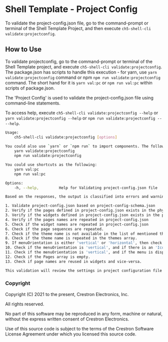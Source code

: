 # Shell Template - Project Config

To validate the project-config.json file, go to the command-prompt or terminal of the Shell Template Project, and then execute `ch5-shell-cli validate:projectconfig`.

## How to Use

To validate projectconfig, go to the command-prompt or terminal of the Shell Template project, and execute `ch5-shell-cli validate:projectconfig`.
The package.json has scripts to handle this execution - for yarn, use `yarn validate:projectconfig` command or npm  `npm run validate:projectconfig` command. The short hand for it is `yarn val:pc` or `npm run val:pc` within scripts of package.json.

The 'Project Config' is used to validate the project-config.json file using command-line statements.

To access help, execute `ch5-shell-cli validate:projectconfig --help` or `yarn validate:projectconfig --help` or `npm run validate:projectconfig -- --help`.

```bash
Usage:
    ch5-shell-cli validate:projectconfig [options]
    
You could also use `yarn` or `npm run` to import components. The following are the commands
    yarn validate:projectconfig
    npm run validate:projectconfig

You could use shortcuts as the following:
    yarn val:pc
    npm run val:pc

Options:
    -h, --help,         Help for Validating project-config.json file

Based on the responses, the output is classified into errors and warnings. The project-config.json is validated for the following cases:

1. Validate project-config.json based on project-config-schema.json
2. Verify if the pages defined in project-config.json exists in the physical folders.
3. Verify if the widgets defined in project-config.json exists in the physical folders.
4. Verify if the pages names are repeated in project-config.json
5. Check if the widget names are repeated in project-config.json
6. Check if the page sequences are repeated.
7. Check if the theme name is not available in the list of mentioned themes.
8. Check if the theme name is repeated in the themes array.
9. If menuOrientation is either 'vertical' or 'horizontal', then check if atleast one navigation item exists in the pages list.
10. Check if the menuOrientation is 'vertical', and if there is an 'IconPosition' defined for navigation.
11. Check if the menuOrientation is 'vertical', and if the menu is displayed.
12. Check if the Pages array is empty.
13. Check if page names are reused in widgets and vice-versa.

This validation will review the settings in project configuration file and inform the developer of any invalid configuration before running the browser or running on the touch screen. During the 'start' / 'build' process, this script will be executed and if there are errors (not warning), the script will not continue to the next step.

```

### Copyright

Copyright (C) 2021 to the present, Crestron Electronics, Inc.

All rights reserved.

No part of this software may be reproduced in any form, machine
or natural, without the express written consent of Crestron Electronics.

Use of this source code is subject to the terms of the Crestron Software License Agreement
under which you licensed this source code.
